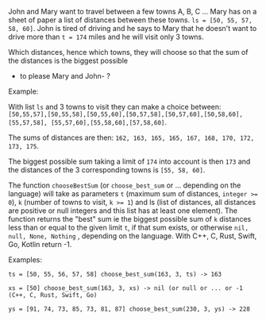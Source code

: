 John and Mary want to travel between a few towns A, B, C ...
Mary has on a sheet of paper a list of distances between these towns.
`ls = [50, 55, 57, 58, 60]`. John is tired of driving and he says to Mary that
he doesn't want to drive more than `t = 174` miles and he will visit only 3 towns.

Which distances, hence which towns, they will choose so that the sum of the distances
is the biggest possible

* to please Mary and John- ?

Example:

With list `ls` and 3 towns to visit they can make a choice between:
`[50,55,57],[50,55,58],[50,55,60],[50,57,58],[50,57,60],[50,58,60],[55,57,58],
[55,57,60],[55,58,60],[57,58,60]`.

The sums of distances are then: `162, 163, 165, 165, 167, 168, 170, 172, 173, 175`.

The biggest possible sum taking a limit of `174` into account is then `173`
and the distances of the 3 corresponding towns is `[55, 58, 60]`.

The function `chooseBestSum` (or `choose_best_sum` or ... depending on the language)
will take as parameters `t` (maximum sum of distances, `integer >= 0`),
`k` (number of towns to visit, `k >= 1`) and ls (list of distances, all distances
are positive or null integers and this list has at least one element).
The function returns the "best" sum ie the biggest possible sum of `k` distances less
than or equal to the given limit `t`, if that sum exists, or otherwise
`nil, null, None, Nothing` , depending on the language.
With C++, C, Rust, Swift, Go, Kotlin return -1.

Examples:

```
ts = [50, 55, 56, 57, 58] choose_best_sum(163, 3, ts) -> 163

xs = [50] choose_best_sum(163, 3, xs) -> nil (or null or ... or -1 (C++, C, Rust, Swift, Go)

ys = [91, 74, 73, 85, 73, 81, 87] choose_best_sum(230, 3, ys) -> 228
```